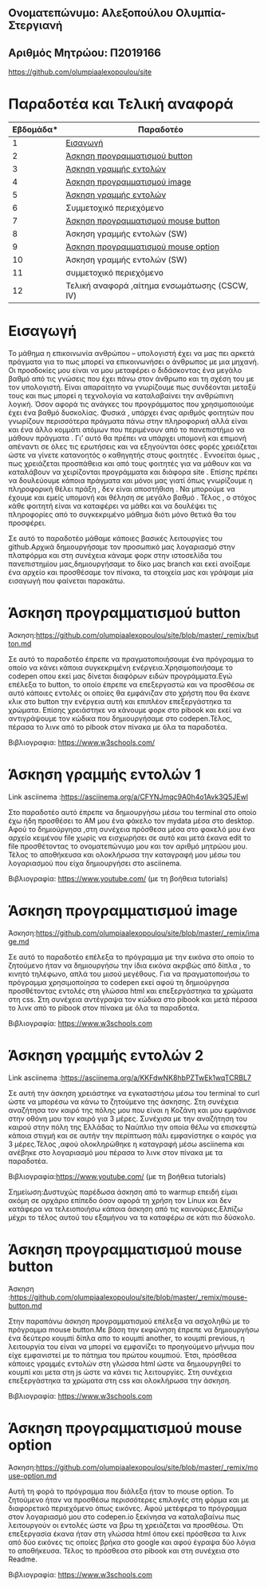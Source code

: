 ## Ονοματεπώνυμο: Αλεξοπούλου Ολυμπία-Στεργιανή
## Αριθμός Μητρώου: Π2019166
https://github.com/olumpiaalexopoulou/site


# Παραδοτέα και Τελική αναφορά

| Εβδομάδα* | Παραδοτέο |
| --- | --- |
| 1 | [Εισαγωγή](#Εισαγωγή) |
| 2 | [Άσκηση προγραμματισμού button](#Άσκηση-προγραμματισμού-button)|
| 3 | [Άσκηση γραμμής εντολών](#Άσκηση-γραμμής-εντολών-1)|
| 4 | [Άσκηση προγραμματισμού image](#Άσκηση-προγραμματισμού-image) |
| 5 | [Άσκηση γραμμής εντολών](#Άσκηση-γραμμής-εντολών-2)|
| 6 | Συμμετοχικό περιεχόμενο |
| 7 | [Άσκηση προγραμματισμού mouse button](#Άσκηση-προγραμματισμού-mouse-button)|
| 8 | Άσκηση γραμμής εντολών (SW) |
| 9 | [Άσκηση προγραμματισμού mouse option](#Άσκηση-προγραμματισμού-mouse-option)|
| 10 | Άσκηση γραμμής εντολών (SW) |
| 11 |συμμετοχικό περιεχόμενο  |
| 12 | Τελική αναφορά ,αίτημα ενσωμάτωσης (CSCW, IV) |



 
# Εισαγωγή

 Το μάθημα η επικοινωνία ανθρώπου – υπολογιστή έχει να μας πει αρκετά πράγματα για το πως μπορεί να επικοινωνήσει ο άνθρωπος με μια μηχανή. Οι προσδοκίες μου είναι να μου μεταφέρει ο διδάσκοντας ένα μεγάλο βαθμό από τις γνώσεις που έχει πάνω στον άνθρωπο και τη σχέση του με τον υπολογιστή. Είναι απαραίτητο να γνωρίζουμε πως συνδέονται μεταξύ τους και πως μπορεί η τεχνολογία να καταλαβαίνει την ανθρώπινη λογική. Όσον αφορά τις ανάγκες του προγράμματος που χρησιμοποιούμε έχει ένα βαθμό δυσκολίας. Φυσικά , υπάρχει ένας αριθμός φοιτητών που γνωρίζουν περισσότερα πράγματα πάνω στην πληροφορική αλλά είναι και ένα άλλο κομμάτι ατόμων που περιμένουν από το πανεπιστήμιο να μάθουν  πράγματα . Γι’ αυτό θα πρέπει να υπάρχει υπομονή και επιμονή απέναντι σε όλες τις ερωτήσεις και να εξηγούνται όσες φορές χρειάζεται ώστε να γίνετε κατανοητός ο καθηγητής στους φοιτητές . Εννοείται όμως , πως χρειάζεται  προσπάθεια και από τους φοιτητές για να μάθουν και να καταλάβουν να χειρίζονται προγράμματα και διάφορα site .  Επίσης πρέπει να δουλεύουμε κάποια πράγματα και μόνοι  μας γιατί όπως γνωρίζουμε η πληροφορική θέλει πράξη , δεν είναι αποστήθιση . Να μπορούμε να έχουμε και εμείς υπομονή και θέληση σε μεγάλο βαθμό . Τέλος , ο στόχος κάθε φοιτητή είναι να καταφέρει να μάθει και να δουλέψει τις πληροφορίες από το συγκεκριμένο μάθημα διότι μόνο θετικά θα του προσφέρει.
 
 Σε αυτό το παραδοτέο μάθαμε κάποιες βασικές λειτουργίες του github.Αρχικά δημιουργήσαμε τον προσωπικό μας λογαριασμό στην πλατφόρμα και στη συνέχεια κάναμε φορκ στην ιστοσελίδα του πανεπιστημίου μας,δημιουργήσαμε το δίκο μας branch και εκεί ανοίξαμε ένα αρχείο και προσθέσαμε τον πίνακα, τα στοιχεία μας και γράψαμε μία εισαγωγή που φαίνεται παρακάτω.

# Άσκηση προγραμματισμού button

 Άσκηση:https://github.com/olumpiaalexopoulou/site/blob/master/_remix/button.md 
 
 Σε αυτό το παραδοτέο έπρεπε να πραγματοποιήσουμε ένα πρόγραμμα το οποίο να κάνει κάποια συγκεκριμένη ενέργεια.Χρησιμοποιήσαμε το codepen οπου εκεί μας δίνεται διαφόρων ειδών προγράμματα.Εγώ επέλεξα το button, το οποίο έπρεπε να επεξεργαστώ και να προσθέσω σε αυτό κάποιες εντολές οι οποίες θα εμφάνιζαν στο χρήστη που θα έκανε κλικ στο button την ενέργεια αυτή και επιπλέον επεξεργάστηκα τα χρώματα. Επίσης χρειάστηκε να κάνουμε φορκ στο pibook και εκεί να αντιγράψουμε τον κώδικα που δημιουργήσαμε στο codepen.Τέλος, πέρασα το λινκ από το pibook στον πίνακα με όλα τα παραδοτέα.
 
 Βιβλιογραφια: https://www.w3schools.com/ 


# Άσκηση γραμμής εντολών 1
Link asciinema :https://asciinema.org/a/CFYNJmqc9A0h4o1Avk3Q5JEwl 

 Στο παραδοτέο αυτό έπρεπε να δημιουργήσω μέσω του terminal στο οποίο έχω ήδη προσθέσει το ΑΜ μου ένα φάκελο τον mydata μέσα στο desktop. Αφού το δημιούργησα ,στη συνέχεια πρόσθεσα μέσα στο φακελό μου ένα αρχείο κειμένου file χωρίς να εισχωρήσει σε αυτό και μετά έκανα edit το file προσθέτοντας το ονοματεπώνυμο μου και τον αριθμό μητρώου μου. Τέλος το αποθήκευσα και ολοκλήρωσα την καταγραφή μου μέσω του λογαριασμού που είχα δημιουργήσει στο asciinema.
 
 Βιβλιογραφία: https://www.youtube.com/ (με τη βοήθεια tutorials)


# Άσκηση προγραμματισμού image 
 Άσκηση:https://github.com/olumpiaalexopoulou/site/blob/master/_remix/image.md 
 
 Σε αυτό το παραδοτέο επέλεξα το πρόγραμμα με την εικόνα στο οποίο το ζητούμενο ήταν να δημιουργήσω την ίδια εικόνα ακριβώς από δίπλα , το κινητό τηλέφωνο, απλά του μισού μεγέθους. Για να πραγματοποιήσω το πρόγραμμα χρησιμοποίησα το codepen εκεί αφού τη δημιούργησα προσθέτοντας εντολές στη γλώσσα html και επεξεργάστηκα τα χρώματα στη css. Στη συνέχεια αντέγραψα τον κώδικα στο pibook και μετά πέρασα το λινκ από το pibook στον πίνακα με όλα τα παραδοτέα.
 
 Βιβλιογραφία: https://www.w3schools.com
 
 # Άσκηση γραμμής εντολών 2
 Link asciinema :https://asciinema.org/a/KKFdwNK8hbPZTwEk1wqTCRBL7
 
  Σε αυτή την άσκηση χρειάστηκε να εγκαταστήσω μέσω του terminal το curl ώστε να μπορέσω να κάνω το ζητούμενο της άσκησης. Στη συνέχεια αναζήτησα τον καιρό της πόλης μου που είναι η Κοζάνη και μου εμφάνισε στην οθόνη μου τον καιρό για 3 μέρες. Συνέχισα με την αναζήτηση του καιρού στην πόλη της Ελλάδας το Ναύπλιο την οποία θέλω να επισκεφτώ κάποια στιγμή και σε αυτήν την περίπτωση πάλι εμφανίστηκε ο καιρός για 3 μέρες.Τέλος ,αφού ολοκληρώθηκε η καταγραφή μέσω asciinema και ανέβηκε στο λογαριασμό μου πέρασα το λινκ στον πίνακα με τα παραδοτέα.
  
  Βιβλιογραφία:https://www.youtube.com/ (με τη βοήθεια tutorials)
  
  Σημείωση:Δυστυχώς παρέδωσα άσκηση από το warmup επειδή είμαι ακόμη σε αρχάριο επίπεδο όσον αφορά τη χρήση τον Linux και δεν κατάφερα να τελειοποιήσω κάποια άσκηση από τις καινούριες.Ελπίζω μέχρι το τέλος αυτού του εξαμήνου να τα καταφέρω σε κάτι πιο δύσκολο.
 


# Άσκηση προγραμματισμού mouse button

Άσκηση :https://github.com/olumpiaalexopoulou/site/blob/master/_remix/mouse-button.md

 Στην παραπάνω άσκηση προγραμματισμού επέλεξα να ασχοληθώ με το πρόγραμμα mouse button.Με βάση την εκφώνηση έπρεπε να δημιουργήσω ένα δεύτερο κουμπί δίπλα απο το κουμπί another, το κουμπί previous, η λειτουργία του είναι να μπορεί να εμφανίζει το προηγούμενο μήνυμα που είχε εμφανιστεί με το πάτημα του πρώτου κουμπιού. Έτσι, πρόσθεσα κάποιες γραμμές εντολών στη γλώσσα html ώστε να δημιουργηθεί το κουμπί και μετα στη js ώστε να κάνει τις λειτουργίες. Στη συνέχεια επεξεργάστηκα τα χρώματα στη css και ολοκλήρωσα την άσκηση.
 
 Βιβλιογραφία: https://www.w3schools.com
 


# Άσκηση προγραμματισμού mouse option 

Άσκηση:https://github.com/olumpiaalexopoulou/site/blob/master/_remix/mouse-option.md

Αυτή τη φορά το πρόγραμμα που διάλεξα ήταν το mouse option. Το ζητούμενο ήταν να προσθέσω περισσότερες επιλογές στη φόρμα και με διαφορετικό περιεχόμενο όπως εικόνες. Αφού μετέφερα το πρόγραμμα στον λογαριασμό μου στο codepen.io ξεκίνησα να καταλαβαίνω πως λειτουργούν οι εντολές ώστε να βρω τη χρειάζεται να προσθέσω. Ότι επεξεργασία έκανα ήταν στη γλώσσα html όπου εκεί πρόσθεσα τα λινκ από δύο εικόνες τις οποίες βρήκα στο google και αφού έγραψα δύο λόγια το αποθήκευσα. Τέλος το πρόσθεσα στο pibook και στη συνέχεια στο Readme.

Βιβλιογραφία: https://www.w3schools.com
